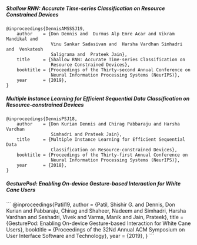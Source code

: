 <h5 id='sharnn'>Shallow RNN: Accurate Time-series Classification on Resource Constrained
  Devices</h5>

```
@inproceedings{DennisAMSSSJ19,
    author    = {Don Dennis and  Durmus Alp Emre Acar and Vikram Mandikal and
                 Vinu Sankar Sadasivan and  Harsha Vardhan Simhadri and  Venkatesh
                 Saligrama and  Prateek Jain},
    title     = {Shallow RNN: Accurate Time-series Classification on
                 Resource Constrained Devices},
    booktitle = {Proceedings of the Thirty-second Annual Conference on
                 Neural Information Processing Systems (NeurIPS)},
    year      = {2019},
}
```


<h5 id='emirnn'>Multiple Instance Learning for Efficient Sequential Data
  Classification on Resource-constrained Devices</h5>

```
@inproceedings{DennisPSJ18,
    author    = {Don Kurian Dennis and Chirag Pabbaraju and Harsha Vardhan
                 Simhadri and Prateek Jain},
    title     = {Multiple Instance Learning for Efficient Sequential Data
                 Classification on Resource-constrained Devices},
    booktitle = {Proceedings of the Thirty-first Annual Conference on
                 Neural Information Processing Systems (NeurIPS)},
    year      = {2018},
}
```

<h5 id='gesturepod'>GesturePod: Enabling On-device Gesture-based Interaction for
              White Cane Users</h5>
```
@inproceedings{Patil19,
    author = {Patil, Shishir G. and Dennis, Don Kurian and Pabbaraju, Chirag
              and Shaheer, Nadeem and Simhadri, Harsha Vardhan and Seshadri,
              Vivek and Varma, Manik and Jain, Prateek},
 title     = {GesturePod: Enabling On-device Gesture-based Interaction for
              White Cane Users},
 booktitle = {Proceedings of the 32Nd Annual ACM Symposium on User Interface
              Software and Technology},
 year      = {2019},
}
```
